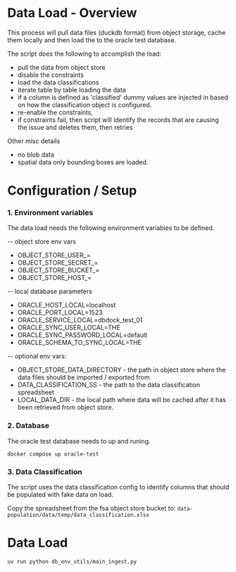
# Data Load - Overview

This process will pull data files (duckdb format) from object storage, cache
them locally and then load the to the oracle test database.

The script does the following to accomplish the load:

* pull the data from object store
* disable the constraints
* load the data classifications
* iterate table by table loading the data
* if a column is defined as 'classified' dummy values are injected in based
    on how the classification object is configured.
* re-enable the constraints,
* if constraints fail, then script will identify the records that are causing
    the issue and deletes them, then retries

Other misc details
* no blob data
* spatial data only bounding boxes are loaded.

# Configuration / Setup

### 1. Environment variables

The data load needs the following environment variables to be defined.

-- object store env vars
* OBJECT_STORE_USER_<env>=
* OBJECT_STORE_SECRET_<env>=
* OBJECT_STORE_BUCKET_<env>=
* OBJECT_STORE_HOST_<env>=

-- local database parameters
* ORACLE_HOST_LOCAL=localhost
* ORACLE_PORT_LOCAL=1523
* ORACLE_SERVICE_LOCAL=dbdock_test_01
* ORACLE_SYNC_USER_LOCAL=THE
* ORACLE_SYNC_PASSWORD_LOCAL=default
* ORACLE_SCHEMA_TO_SYNC_LOCAL=THE

-- optional env vars:
* OBJECT_STORE_DATA_DIRECTORY - the path in object store where the data files
    should be imported / exported from
* DATA_CLASSIFICATION_SS - the path to the data classification spreadsheet
* LOCAL_DATA_DIR - the local path where data will be cached after it has
    been retrieved from object store.


### 2. Database

The oracle test database needs to up and runing.

`docker compose up oracle-test`

### 3. Data Classification

The script uses the data classification config to identify columns that should
be populated with fake data on load.

Copy the spreadsheet from the fsa object store bucket to:
`data-population/data/temp/data_classification.xlsx`


# Data Load

`uv run python db_env_utils/main_ingest.py`

